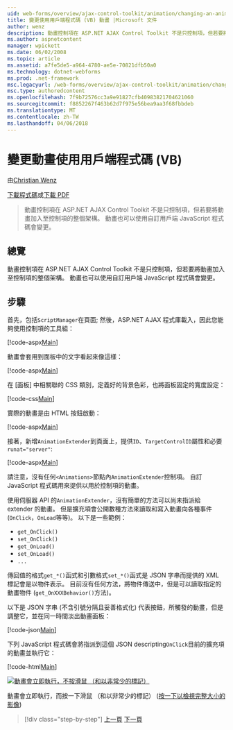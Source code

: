 ```yaml
---
uid: web-forms/overview/ajax-control-toolkit/animation/changing-an-animation-using-client-side-code-vb
title: 變更使用用戶端程式碼 (VB) 動畫 |Microsoft 文件
author: wenz
description: 動畫控制項在 ASP.NET AJAX Control Toolkit 不是只控制項，但若要將動畫加入至控制項的整個架構。 動畫也可以...
ms.author: aspnetcontent
manager: wpickett
ms.date: 06/02/2008
ms.topic: article
ms.assetid: a7fe5de5-a964-4780-ae5e-70821dfb50a0
ms.technology: dotnet-webforms
ms.prod: .net-framework
msc.legacyurl: /web-forms/overview/ajax-control-toolkit/animation/changing-an-animation-using-client-side-code-vb
msc.type: authoredcontent
ms.openlocfilehash: 7f9b72576cc3a9e91827cfb40983821704621060
ms.sourcegitcommit: f8852267f463b62d7f975e56bea9aa3f68fbbdeb
ms.translationtype: MT
ms.contentlocale: zh-TW
ms.lasthandoff: 04/06/2018
---
```

<a name="changing-an-animation-using-client-side-code-vb"></a>變更動畫使用用戶端程式碼 (VB)
====================
由[Christian Wenz](https://github.com/wenz)

[下載程式碼](http://download.microsoft.com/download/f/9/a/f9a26acd-8df4-4484-8a18-199e4598f411/Animation11.vb.zip)或[下載 PDF](http://download.microsoft.com/download/6/7/1/6718d452-ff89-4d3f-a90e-c74ec2d636a3/animation11VB.pdf)

> 動畫控制項在 ASP.NET AJAX Control Toolkit 不是只控制項，但若要將動畫加入至控制項的整個架構。 動畫也可以使用自訂用戶端 JavaScript 程式碼會變更。


## <a name="overview"></a>總覽

動畫控制項在 ASP.NET AJAX Control Toolkit 不是只控制項，但若要將動畫加入至控制項的整個架構。 動畫也可以使用自訂用戶端 JavaScript 程式碼會變更。

## <a name="steps"></a>步驟

首先，包括`ScriptManager`在頁面; 然後，ASP.NET AJAX 程式庫載入，因此您能夠使用控制項的工具組：

[!code-aspx[Main](changing-an-animation-using-client-side-code-vb/samples/sample1.aspx)]

動畫會套用到面板中的文字看起來像這樣：

[!code-aspx[Main](changing-an-animation-using-client-side-code-vb/samples/sample2.aspx)]

在 [面板] 中相關聯的 CSS 類別，定義好的背景色彩，也將面板固定的寬度設定：

[!code-css[Main](changing-an-animation-using-client-side-code-vb/samples/sample3.css)]

實際的動畫是由 HTML 按鈕啟動：

[!code-aspx[Main](changing-an-animation-using-client-side-code-vb/samples/sample4.aspx)]

接著，新增`AnimationExtender`到頁面上，提供`ID`、`TargetControlID`屬性和必要`runat="server"`:

[!code-aspx[Main](changing-an-animation-using-client-side-code-vb/samples/sample5.aspx)]

請注意，沒有任何`<Animations>`節點內`AnimationExtender`控制項。 自訂 JavaScript 程式碼用來提供以用於控制項的動畫。

使用伺服器 API 的`AnimationExtender`，沒有簡單的方法可以尚未指派給 extender 的動畫。 但是擴充項會公開數種方法來讀取和寫入動畫向各種事件 (`OnClick`，`OnLoad`等等)。 以下是一些範例：

- `get_OnClick()`
- `set_OnClick()`
- `get_OnLoad()`
- `set_OnLoad()`
- `...`

傳回值的格式`get_*()`函式和引數格式`set_*()`函式是 JSON 字串而提供的 XML 標記會是以物件表示。 目前沒有任何方法，將物件傳送中，但是可以讀取指定的動畫物件 (`get_OnXXXBehavior()`方法)。

以下是 JSON 字串 (不含引號分隔且妥善格式化) 代表按鈕，所觸發的動畫，但是調整它，並在同一時間淡出動畫面板：

[!code-json[Main](changing-an-animation-using-client-side-code-vb/samples/sample6.json)]

下列 JavaScript 程式碼會將指派到這個 JSON descripting`OnClick`目前的擴充項的動畫並執行它：

[!code-html[Main](changing-an-animation-using-client-side-code-vb/samples/sample7.html)]


[![動畫會立即執行，不按滑鼠 （和以非常少的標記）](changing-an-animation-using-client-side-code-vb/_static/image2.png)](changing-an-animation-using-client-side-code-vb/_static/image1.png)

動畫會立即執行，而按一下滑鼠 （和以非常少的標記） ([按一下以檢視完整大小的影像](changing-an-animation-using-client-side-code-vb/_static/image3.png))

> [!div class="step-by-step"]
> [上一頁](executing-animations-using-client-side-code-vb.md)
> [下一頁](animating-an-updatepanel-control-vb.md)
